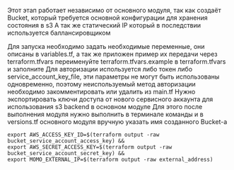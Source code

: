 Этот этап работает независимо от основного модуля, так как создаёт Bucket, который требуется основной конфигурации для хранения состояния в s3
А так же статический IP который в последствии используется баллансировщиком

Для запуска необходимо задать необходимые переменные, они описаны в variables.tf, а так же приложен пример их передачи через terraform.tfvars
переименуйте terraform.tfvars.example в terraform.tfvars и заполните
Для авторизации используется либо токен либо service_account_key_file, эти параметры не могут быть использованы одновременно,
поэтому неиспользуемый метод авторизации необходимо закомментировать или удалить из main.tf
Нужно экспортировать ключи доступа от нового сервисного аккаунта для использования s3 backend в основном модуле
Для этого после выполнения модуля нужно выполнить в терминале команды и в versions.tf основного модуля вручную указать имя созданного Bucket-a

```console
export AWS_ACCESS_KEY_ID=$(terraform output -raw bucket_service_account_access_key) &&
export AWS_SECRET_ACCESS_KEY=$(terraform output -raw bucket_service_account_secret_key) &&
export MOMO_EXTERNAL_IP=$(terraform output -raw external_address)
```
